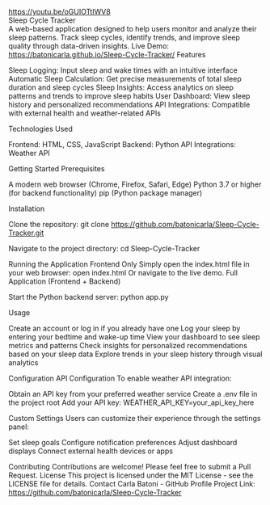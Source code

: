   https://youtu.be/oGUIOTtIWV8  
 Sleep Cycle Tracker                                                                                                                                                                                                                                                                                                                                                 
A web-based application designed to help users monitor and analyze their sleep patterns. Track sleep cycles, identify trends, and improve sleep quality through data-driven insights.
Live Demo: https://batonicarla.github.io/Sleep-Cycle-Tracker/
Features

Sleep Logging: Input sleep and wake times with an intuitive interface
Automatic Sleep Calculation: Get precise measurements of total sleep duration and sleep cycles
Sleep Insights: Access analytics on sleep patterns and trends to improve sleep habits
User Dashboard: View sleep history and personalized recommendations
API Integrations: Compatible with external health and weather-related APIs

Technologies Used

Frontend: HTML, CSS, JavaScript
Backend: Python
API Integrations: Weather API

Getting Started
Prerequisites

A modern web browser (Chrome, Firefox, Safari, Edge)
Python 3.7 or higher (for backend functionality)
pip (Python package manager)

Installation

Clone the repository:
git clone https://github.com/batonicarla/Sleep-Cycle-Tracker.git

Navigate to the project directory:
cd Sleep-Cycle-Tracker


Running the Application
Frontend Only
Simply open the index.html file in your web browser:
open index.html
Or navigate to the live demo.
Full Application (Frontend + Backend)

Start the Python backend server:
python app.py

Usage

Create an account or log in if you already have one
Log your sleep by entering your bedtime and wake-up time
View your dashboard to see sleep metrics and patterns
Check insights for personalized recommendations based on your sleep data
Explore trends in your sleep history through visual analytics

Configuration
API Configuration
To enable weather API integration:

Obtain an API key from your preferred weather service
Create a .env file in the project root
Add your API key:
WEATHER_API_KEY=your_api_key_here


Custom Settings
Users can customize their experience through the settings panel:

Set sleep goals
Configure notification preferences
Adjust dashboard displays
Connect external health devices or apps

Contributing
Contributions are welcome! Please feel free to submit a Pull Request.
License
This project is licensed under the MIT License - see the LICENSE file for details.
Contact
Carla Batoni - GitHub Profile
Project Link: https://github.com/batonicarla/Sleep-Cycle-Tracker
